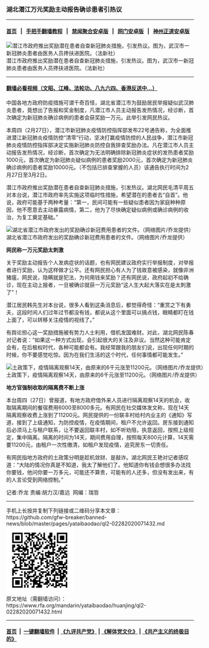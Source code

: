 ### 湖北潜江万元奖励主动报告确诊患者引热议
------------------------

#### [首页](https://github.com/gfw-breaker/banned-news/blob/master/README.md) &nbsp;&nbsp;|&nbsp;&nbsp; [手把手翻墙教程](https://github.com/gfw-breaker/guides/wiki) &nbsp;&nbsp;|&nbsp;&nbsp; [禁闻聚合安卓版](https://github.com/gfw-breaker/bn-android) &nbsp;&nbsp;|&nbsp;&nbsp; [网门安卓版](https://github.com/oGate2/oGate) &nbsp;&nbsp;|&nbsp;&nbsp; [神州正道安卓版](https://github.com/SzzdOgate/update) 



<div id="headerimg">
 <img alt="潜江市政府推出奖励潜在患者自查新冠肺炎措施，引发热议。图为，武汉市一新冠肺炎患者由医务人员搀扶进医院。（法新社）" src="https://www.rfa.org/mandarin/yataibaodao/huanjing/ql2-02282020071432.html/000_1OF5N5.jpg/@@images/1ec19341-86e1-4e1b-9ebc-f902424beaf5.jpeg" title="潜江市政府推出奖励潜在患者自查新冠肺炎措施，引发热议。图为，武汉市一新冠肺炎患者由医务人员搀扶进医院。（法新社）"/>
 <div id="headerimgcontents">
  <div id="headerimgcaption">
   <span>
    潜江市政府推出奖励潜在患者自查新冠肺炎措施，引发热议。图为，武汉市一新冠肺炎患者由医务人员搀扶进医院。（法新社）
   </span>
   <!-- zoomattribute -->
  </div>
  <!-- headerimgcaption -->
 </div>
 <!-- headerimagecontents -->
</div>

<hr/>


#### [翻墙必看视频（文昭、江峰、法轮功、八九六四、香港反送中...）](https://github.com/gfw-breaker/banned-news/blob/master/pages/link3.md)

<div id="storytext">
 <div>
  <div class="slot_header">
  </div>
 </div>
 <p>
  中国各地方政府防疫措施可谓千奇百怪，湖北省潜江市为鼓励居民举报疑似武汉肺炎患者，竟想出了告报和奖金制度，凡潜江市人员主动报告发热情况，经诊断，首次确定为新冠肺炎确诊病例的患者会获奖励一万元。此举引发网民热议。
 </p>
 <p>
  本周四（2月27日），潜江市新冠肺炎疫情防控指挥部发布22号通告称，为全面推进潜江新冠肺炎疫情防控“清零”行动，坚决打赢疫情防控的人民战争，潜江市新冠肺炎疫情防控指挥部决定实施新冠肺炎防控自我排查奖励办法。凡在潜江市人员主动报告发热情况，经诊断，首次确定为无法明确排除新冠肺炎症状的发热患者奖励1000元，首次确定为新冠肺炎疑似病例的患者奖励2000元，首次确定为新冠肺炎确诊病例的患者奖励10000元。（不包括已排查掌握的人员）该通告执行时间为2月27日至3月2日。
 </p>
 <p>
 </p>
 <p>
 </p>
 <p>
  潜江市政府推出奖励潜在患者自查新冠肺炎措施，引发热议。湖北网民毛清平周五对本台说，潜江市政府率先实施这项临时性措施，希望潜在的患者去“自首”。他说，政府可能基于两种考量：“第一，民间可能有一些疑似患者因为家庭种种原因，他不愿意去主动暴露病情，第二，他为了尽快确定疑似病例或确诊病例的收治，为复工奠定基础。”
 </p>
 <p>
 </p>
 <p>
  <div class="image-inline captioned" style="width:1500px;">
   <div style="width:1500px;">
    <img alt="湖北省潜江市政府发出的奖励确诊新冠费用患者的文件。（网络图片/乔龙提供）" src="https://www.rfa.org/mandarin/yataibaodao/huanjing/ql2-02282020071432.html/m0228-ql2p1.jpg" title="湖北省潜江市政府发出的奖励确诊新冠费用患者的文件。（网络图片/乔龙提供）"/>
   </div>
   <div class="image-caption">
    <span style="width:1500px;">
     湖北省潜江市政府发出的奖励确诊新冠费用患者的文件。（网络图片/乔龙提供）
    </span>
    <span class="copyright">
    </span>
   </div>
  </div>
 </p>
 <p>
  <b>
   网民称一万元奖励太刺激
  </b>
 </p>
 <p>
  关于奖励主动报告个人发病症状的话题，也有网民建议政府实行举报制度，对举报者进行奖励，认为这样做才公平。还有网民担心有人为了钱故意被感染，就像非洲猪瘟，网民说，隐瞒就是犯法，为何用钱来奖励？还有网民说，政府起初不给确诊，现在主动上报者，一旦被确诊就获一万元奖励“这人生大起大落实在是太刺激了”！
 </p>
 <p>
  潜江居民韩先生对本台说，很多人看到这条消息后，都觉得奇怪：“重赏之下有勇夫，这段时间人们过年过节都没有钱，都说从这个里面可以搞点钱，眼睛都盯在钱上面了，可以转移关注疫情的视线了。”
 </p>
 <p>
  有舆论担心这一奖励措施被有势力人士利用，借机发国难财。对此，湖北网民陈春对记者说：“如果这一种方式出现，会引起很大的关注及非议。当然这种可能肯定会有，在后极权时代，各种可能都会有。我经常跟我的朋友们说，出现任何时期的时候，你不要感觉吃惊。因为在我们生活的这个时代，任何事情都可能发生。”
 </p>
 <p>
 </p>
 <p>
  <div class="image-inline captioned" style="width:1500px;">
   <div style="width:1500px;">
    <img alt="土政策下，疫情隔离观察14天，由原来的6千元涨至11200元。（网络图片/乔龙提供）" src="https://www.rfa.org/mandarin/yataibaodao/huanjing/ql2-02282020071432.html/m0228-ql2p2.jpg" title="土政策下，疫情隔离观察14天，由原来的6千元涨至11200元。（网络图片/乔龙提供）"/>
   </div>
   <div class="image-caption">
    <span style="width:1500px;">
     土政策下，疫情隔离观察14天，由原来的6千元涨至11200元。（网络图片/乔龙提供）
    </span>
    <span class="copyright">
    </span>
   </div>
  </div>
 </p>
 <p>
  <b>
   地方官强制收取的隔离费不断上涨
  </b>
 </p>
 <p>
  本台周四（27日）曾报道，有地方政府借外来人员进行隔离观察14天的机会，收取隔离期间的餐宿费用6000至8000多元。有网民在社交媒体发文称，现在14天隔离观察收费上涨到了11200元。网民提供的一份联丰村给村内业主的《通知》写道，接到了上级通知，为防控疫情，在疫情期间，租户不允许返回。房东接到通知后必须马上与租户联系，让不要返回联丰村，如不听劝阻，执意返回，按照上级规定，集中隔离。隔离的时间为14天，期间费用自理，按照每天800元计算，14天需要11200元，由租户一次性缴清，如租户发现疫情，追究房东一切责任。
 </p>
 <p>
  有网民指地方政府的土政策分明是趁机敛财、是敲诈。湖北网民王艳对记者感叹道：“大陆的情况你真是不知道，我太了解他们了。他知道你有钱会想很多办法找你要钱，他问你要一万多元，可能还不算贵，可能有的人还多，但没有发出来，有的人言论受到网络控制。”
 </p>
 <p>
 </p>
 <p>
  记者:乔龙 责编:胡力汉/嘉远  网编：瑞哲
 </p>
</div>

<hr/>
手机上长按并复制下列链接或二维码分享本文章：<br/>
https://github.com/gfw-breaker/banned-news/blob/master/pages/yataibaodao/ql2-02282020071432.md <br/>
<a href='https://github.com/gfw-breaker/banned-news/blob/master/pages/yataibaodao/ql2-02282020071432.md'><img src='https://github.com/gfw-breaker/banned-news/blob/master/pages/yataibaodao/ql2-02282020071432.md.png'/></a> <br/>
原文地址（需翻墙访问）：https://www.rfa.org/mandarin/yataibaodao/huanjing/ql2-02282020071432.html


------------------------
#### [首页](https://github.com/gfw-breaker/banned-news/blob/master/README.md) &nbsp;|&nbsp; [一键翻墙软件](https://github.com/gfw-breaker/nogfw/blob/master/README.md) &nbsp;| [《九评共产党》](https://github.com/gfw-breaker/9ping.md/blob/master/README.md#九评之一评共产党是什么) | [《解体党文化》](https://github.com/gfw-breaker/jtdwh.md/blob/master/README.md) | [《共产主义的终极目的》](https://github.com/gfw-breaker/gczydzjmd.md/blob/master/README.md)


<img src='http://gfw-breaker.win/banned-news/pages/yataibaodao/ql2-02282020071432.md' width='0px' height='0px'/>